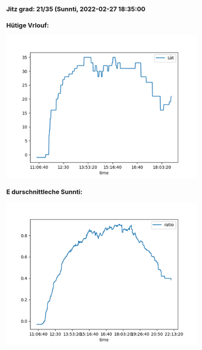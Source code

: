 ### Jitz grad: 21/35 (Sunnti, 2022-02-27 18:35:00

### Hütige Vrlouf:
![Graph](Today.png)

### E durschnittleche Sunnti:
![Graph](Sunnti.png)